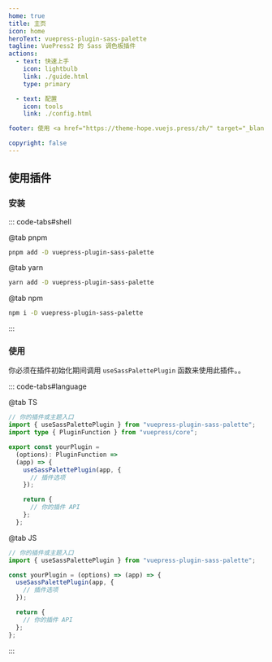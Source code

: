 ```yaml
---
home: true
title: 主页
icon: home
heroText: vuepress-plugin-sass-palette
tagline: VuePress2 的 Sass 调色板插件
actions:
  - text: 快速上手
    icon: lightbulb
    link: ./guide.html
    type: primary

  - text: 配置
    icon: tools
    link: ./config.html

footer: 使用 <a href="https://theme-hope.vuejs.press/zh/" target="_blank">VuePress Theme Hope</a> 主题 | MIT 协议, 版权所有 © 2019-present Mr.Hope

copyright: false
---
```


## 使用插件

### 安装

::: code-tabs#shell

@tab pnpm

```bash
pnpm add -D vuepress-plugin-sass-palette
```

@tab yarn

```bash
yarn add -D vuepress-plugin-sass-palette
```

@tab npm

```bash
npm i -D vuepress-plugin-sass-palette
```

:::

### 使用

你必须在插件初始化期间调用 `useSassPalettePlugin` 函数来使用此插件。。

::: code-tabs#language

@tab TS

```ts
// 你的插件或主题入口
import { useSassPalettePlugin } from "vuepress-plugin-sass-palette";
import type { PluginFunction } from "vuepress/core";

export const yourPlugin =
  (options): PluginFunction =>
  (app) => {
    useSassPalettePlugin(app, {
      // 插件选项
    });

    return {
      // 你的插件 API
    };
  };
```

@tab JS

```js
// 你的插件或主题入口
import { useSassPalettePlugin } from "vuepress-plugin-sass-palette";

const yourPlugin = (options) => (app) => {
  useSassPalettePlugin(app, {
    // 插件选项
  });

  return {
    // 你的插件 API
  };
};
```

:::
